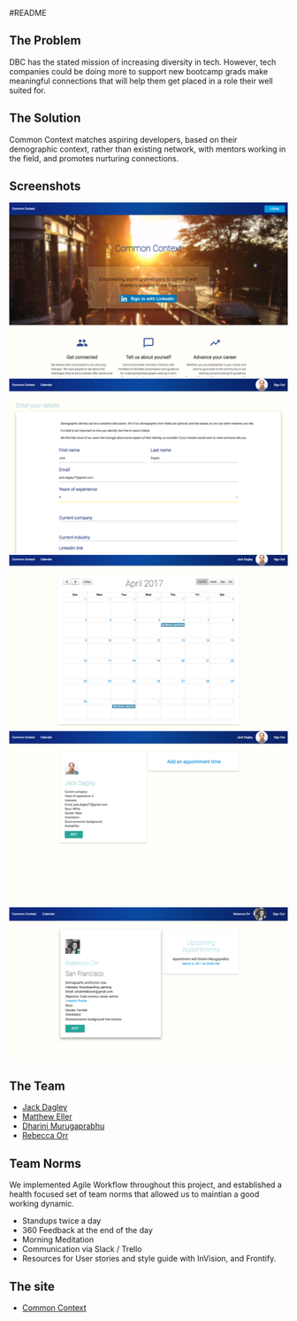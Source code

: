 #README

## The Problem
DBC has the stated mission of increasing diversity in tech. However, tech companies could be doing more to support new bootcamp grads make meaningful connections that will help them get placed in a role their well suited for.

## The Solution
Common Context matches aspiring developers, based on their demographic context, rather than existing network, with mentors working in the field, and promotes nurturing connections.

## Screenshots
![Splash](/app/assets/images/splash.png)
![Form](/app/assets/images/Form.png)
![Calendar](/app/assets/images/calendar.png)
![Mentor](/app/assets/images/mentor.png)
![Mentee](/app/assets/images/mentee.png)

## The Team

* [Jack Dagley](https://github.com/jdagley77)
* [Matthew Eller](https://github.com/mattheweller)
* [Dharini Murugaprabhu](https://github.com/dharinim)
* [Rebecca Orr](https://github.com/rreorr)

## Team Norms

We implemented Agile Workflow throughout this project, and established a health focused set of team norms that allowed us to maintian a good working dynamic.

* Standups twice a day
* 360 Feedback at the end of the day
* Morning Meditation
* Communication via Slack / Trello
* Resources for User stories and style guide with InVision, and Frontify.

## The site

* [Common Context](http://www.commoncontext.info/)